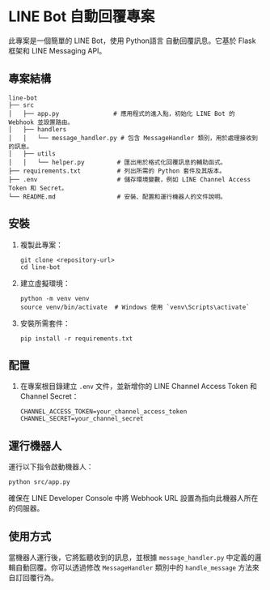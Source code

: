 # LINE Bot 自動回覆專案

此專案是一個簡單的 LINE Bot，使用 Python語言 自動回覆訊息。它基於 Flask 框架和 LINE Messaging API。

## 專案結構

```
line-bot
├── src
│   ├── app.py               # 應用程式的進入點，初始化 LINE Bot 的 Webhook 並設置路由。
│   ├── handlers
│   │   └── message_handler.py # 包含 MessageHandler 類別，用於處理接收到的訊息。
│   ├── utils
│   │   └── helper.py         # 匯出用於格式化回覆訊息的輔助函式。
├── requirements.txt          # 列出所需的 Python 套件及其版本。
├── .env                      # 儲存環境變數，例如 LINE Channel Access Token 和 Secret。
└── README.md                 # 安裝、配置和運行機器人的文件說明。
```

## 安裝

1. 複製此專案：
   ```
   git clone <repository-url>
   cd line-bot
   ```

2. 建立虛擬環境：
   ```
   python -m venv venv
   source venv/bin/activate  # Windows 使用 `venv\Scripts\activate`
   ```

3. 安裝所需套件：
   ```
   pip install -r requirements.txt
   ```

## 配置

1. 在專案根目錄建立 `.env` 文件，並新增你的 LINE Channel Access Token 和 Channel Secret：
   ```
   CHANNEL_ACCESS_TOKEN=your_channel_access_token
   CHANNEL_SECRET=your_channel_secret
   ```

## 運行機器人

運行以下指令啟動機器人：
```
python src/app.py
```

確保在 LINE Developer Console 中將 Webhook URL 設置為指向此機器人所在的伺服器。

## 使用方式

當機器人運行後，它將監聽收到的訊息，並根據 `message_handler.py` 中定義的邏輯自動回覆。你可以透過修改 `MessageHandler` 類別中的 `handle_message` 方法來自訂回覆行為。